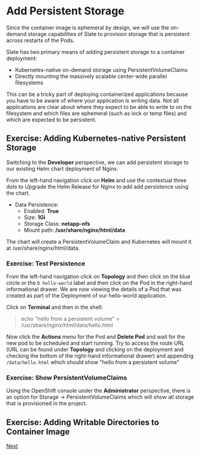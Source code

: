 # Add Persistent Storage

Since the container image is ephemeral by design, we will use the on-demand
storage capabilities of Slate to provision storage that is persistent across
restarts of the Pods.

Slate has two primary means of adding persistent storage to a container deployment:

- Kubernetes-native on-demand storage using PersistentVolumeClaims
- Directly mounting the massively scalable center-wide parallel filesystems

This can be a tricky part of deploying containerized applications because you
have to be aware of where your application is writing data. Not all applications
are clear about where they expect to be able to write to on the filesystem and
which files are ephemeral (such as lock or temp files) and which are expected
to be persistent.

## Exercise: Adding Kubernetes-native Persistent Storage

Switching to the **Developer** perspective, we can add persistent storage to our existing
Helm chart deployment of Nginx.

From the left-hand navigation click on **Helm** and use the contextual three dots to Upgrade the
Helm Release for Nginx to add add persistence using the chart.

- Data Persistence:
  - Enabled: **True**
  - Size: **1Gi**
  - Storage Class: **netapp-nfs**
  - Mount path: **/usr/share/nginx/html/data**

The chart will create a PersistentVolumeClaim and Kubernetes will mount it at /usr/share/nginx/html/data.

### Exercise: Test Persistence

From the left-hand navigation click on **Topology** and then click on the blue circle or the `D hello-world`
label and then click on the Pod in the right-hand informational drawer. We are now viewing the details of a Pod that
was created as part of the Deployment of our hello-world application.

Click on **Terminal** and then in the shell:

> echo "hello from a persistent volume" > /usr/share/nginx/html/data/hello.html

Now click the **Actions** menu for the Pod and **Delete Pod** and wait for the new pod to be scheduled and
start running. Try to access the route URL (URL can be found under **Topology** and clicking on the deployment
and checking the bottom of the right-hand informational drawer) and appending `/data/hello.html` which should show
"hello from a persistent volume"

### Exercise: Show PersistentVolumeClaims

Using the OpenShift console under the **Administrator** perspective, there is an option
for Storage -> PersistentVolumeClaims which will show all storage that is provisioned
in the project.

## Exercise: Adding Writable Directories to Container Image

[Next](07_next_steps.md)
